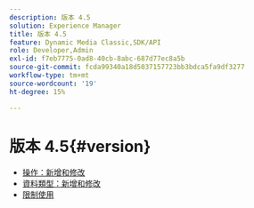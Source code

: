 ```yaml
---
description: 版本 4.5
solution: Experience Manager
title: 版本 4.5
feature: Dynamic Media Classic,SDK/API
role: Developer,Admin
exl-id: f7eb7775-0ad8-40cb-8abc-687d77ec8a5b
source-git-commit: fcda99340a18d5037157723bb3bdca5fa9df3277
workflow-type: tm+mt
source-wordcount: '19'
ht-degree: 15%

---
```


# 版本 4.5{#version}

* [操作：新增和修改](r-4-5-operations.md)
* [資料類型：新增和修改](r-4-5-types.md)
* [限制使用](r-restricted-use.md)

